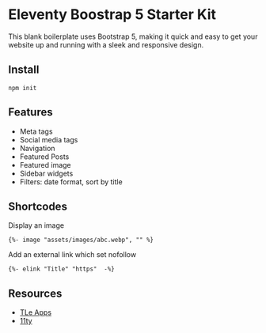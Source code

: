 # Eleventy Boostrap 5 Starter Kit

This blank boilerplate uses Bootstrap 5, making it quick and easy to get your website up and running with a sleek and responsive design. 

## Install

```
npm init
```

## Features
- Meta tags
- Social media tags
- Navigation
- Featured Posts
- Featured image
- Sidebar widgets
- Filters: date format, sort by title

## Shortcodes

Display an image

```
{%- image "assets/images/abc.webp", "" %}
```

Add an external link which set nofollow
```
{%- elink "Title" "https"  -%}
```


## Resources

-  [TLe Apps](https://tleapps.com/eleventy-boostrap-5-starter-kit/)
-  [11ty](https://www.11ty.dev/)
